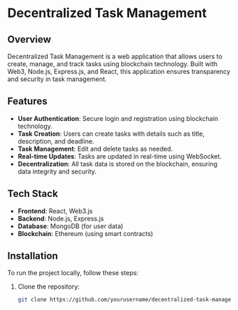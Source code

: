 # Decentralized Task Management

## Overview

Decentralized Task Management is a web application that allows users to create, manage, and track tasks using blockchain technology. Built with Web3, Node.js, Express.js, and React, this application ensures transparency and security in task management.

## Features

- **User Authentication**: Secure login and registration using blockchain technology.
- **Task Creation**: Users can create tasks with details such as title, description, and deadline.
- **Task Management**: Edit and delete tasks as needed.
- **Real-time Updates**: Tasks are updated in real-time using WebSocket.
- **Decentralization**: All task data is stored on the blockchain, ensuring data integrity and security.

## Tech Stack

- **Frontend**: React, Web3.js
- **Backend**: Node.js, Express.js
- **Database**: MongoDB (for user data)
- **Blockchain**: Ethereum (using smart contracts)

## Installation

To run the project locally, follow these steps:

1. Clone the repository:
   ```bash
   git clone https://github.com/yourusername/decentralized-task-management.git
